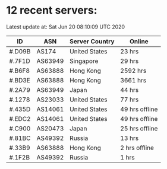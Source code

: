 # 12 recent servers:

Latest update at: Sat Jun 20 08:10:09 UTC 2020

| ID | ASN | Server Country | Online |
| -- | --- | -------------- | ------ |
| #.D09B | AS174 | United States | 23 hrs |
| #.7F1D | AS63949 | Singapore | 29 hrs |
| #.B6F8 | AS63888 | Hong Kong | 2592 hrs |
| #.BD3E | AS63888 | Hong Kong | 3661 hrs |
| #.2A79 | AS63949 | Japan | 44 hrs |
| #.1278 | AS23033 | United States | 77 hrs |
| #.435D | AS14061 | United States | 49 hrs offline |
| #.EDC2 | AS14061 | United States | 49 hrs offline |
| #.C900 | AS20473 | Japan | 25 hrs offline |
| #.81BC | AS49392 | Russia | 13 hrs |
| #.33B9 | AS63888 | Hong Kong | 2 hrs offline |
| #.1F2B | AS49392 | Russia | 1 hrs |

